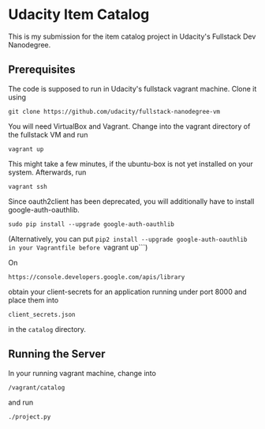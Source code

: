 # Udacity Item Catalog
This is my submission for the item catalog project in Udacity's Fullstack Dev Nanodegree.
## Prerequisites
The code is supposed to run in Udacity's fullstack vagrant machine. Clone it using

```git clone https://github.com/udacity/fullstack-nanodegree-vm```

You will need VirtualBox and Vagrant. Change into the vagrant directory of the fullstack VM and run

```vagrant up```

This might take a few minutes, if the ubuntu-box is not yet installed on your system. Afterwards, run

```vagrant ssh```

Since oauth2client has been deprecated, you will additionally have to install google-auth-oauthlib.

```sudo pip install --upgrade google-auth-oauthlib```

(Alternatively, you can put ```pip2 install --upgrade google-auth-oauthlib in
your Vagrantfile before ```vagrant up```)

On

```https://console.developers.google.com/apis/library```

obtain your client-secrets for an application running under port 8000 and place them into

```client_secrets.json```

in the ```catalog``` directory.

## Running the Server
In your running vagrant machine, change into

```/vagrant/catalog```

and run

```./project.py```
